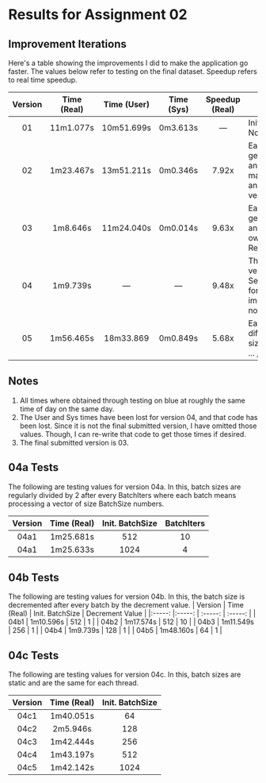 # Results for Assignment 02

## Improvement Iterations

Here's a table showing the improvements I did to make the application go faster. The values below refer to testing on the final dataset. Speedup refers to real time speedup.

| Version | Time (Real) | Time (User) | Time (Sys) | Speedup (Real) | Changes |
| :-----: | :-----: | :-----: | :-----: | :------: | ------- | 
| 01 | 11m1.077s | 10m51.699s | 0m3.613s | &mdash; | Initial Version - No Changes |
| 02 | 1m23.467s | 13m51.211s | 0m0.346s | 7.92x | Each thread calls getNext(number) and share a maxIter value and Records vector |
| 03 | 1m8.646s  | 11m24.040s | 0m0.014s | 9.63x | Each thread cals getNext(number) and have their own maxIter and Records vector |
| 04 | 1m9.739s  | &mdash;    | &mdash;  | 9.48x | This is from version 04b4 - See notes below for implementation notes |
| 05 | 1m56.465s | 18m33.869  | 0m0.849s | 5.68x | Each thread has different batch sizes 1, 2, 4, 8, ... , 512 |

## Notes
1. All times where obtained through testing on blue at roughly the same time of day
   on the same day.
2. The User and Sys times have been lost for version 04, and that code has been lost. 
   Since it is not the final submitted version, I have omitted those values. Though,
   I can re-write that code to get those times if desired.
3. The final submitted version is 03.


## 04a Tests
The following are testing values for version 04a.
In this, batch sizes are regularly divided by 2 after every BatchIters
where each batch means processing a vector of size BatchSize numbers.

| Version | Time (Real) | Init. BatchSize | BatchIters |
|:-----:  |:-----: | :-----: | :-----: |
| 04a1 | 1m25.681s | 512 | 10 |
| 04a1 | 1m25.633s | 1024 | 4 |


## 04b Tests
The following are testing values for version 04b.
In this, the batch size is decremented after every batch by the
decrement value.
| Version | Time (Real) | Init. BatchSize | Decrement Value |
|:-----:  |:-----: | :-----: | :-----: |
| 04b1 | 1m10.596s | 512 | 1 |
| 04b2 | 1m17.574s | 512 | 10 |
| 04b3 | 1m11.549s | 256 | 1 |
| 04b4 | 1m9.739s  | 128 | 1 |
| 04b5 | 1m48.160s | 64  | 1 |

## 04c Tests
The following are testing values for version 04c.
In this, batch sizes are static and are the same for each thread.

| Version | Time (Real) | Init. BatchSize |
|:-----:  |:-----: | :-----: |
| 04c1 | 1m40.051s | 64 | 
| 04c2 | 2m5.946s  | 128 |
| 04c3 | 1m42.444s | 256 |
| 04c4 | 1m43.197s | 512 |
| 04c5 | 1m42.142s | 1024 |
